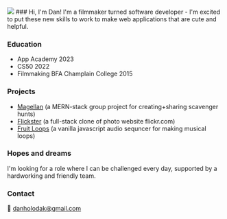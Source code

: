 ###

![](https://user-images.githubusercontent.com/47993465/234459958-8d766a4c-4cda-4337-9574-7546ff64939f.gif) ### Hi, I'm Dan!
I'm a filmmaker turned software developer - I'm excited to put these new skills to work to make web applications that are cute and helpful.

### Education
- App Academy 2023
- CS50 2022
- Filmmaking BFA Champlain College 2015

### Projects
- [Magellan](https://github.com/stevenpaalz/magellan) (a MERN-stack group project for creating+sharing scavenger hunts)
- [Flickster](https://github.com/danholodak/Flickster) (a full-stack clone of photo website flickr.com)
- [Fruit Loops](https://github.com/danholodak/Fruit-Loops) (a vanilla javascript audio sequncer for making musical loops)

### Hopes and dreams ##
I'm looking for a role where I can be challenged every day, supported by a hardworking and friendly team.

### Contact ##
📧 danholodak@gmail.com 
